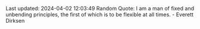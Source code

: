 Last updated: 2024-04-02 12:03:49
Random Quote: I am a man of fixed and unbending principles, the first of which is to be flexible at all times. - Everett Dirksen